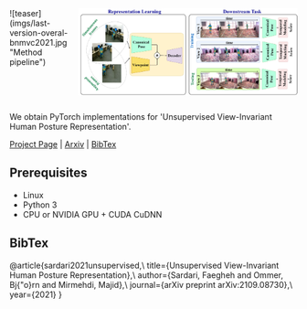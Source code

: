 <img src='imgs/last-version-overal-bnmvc2021.jpg' align="right" width=384>
![teaser](imgs/last-version-overal-bnmvc2021.jpg "Method pipeline")

<br><br><br>

We obtain PyTorch implementations for 'Unsupervised View-Invariant Human Posture Representation'.

[Project Page]() |  [Arxiv](https://arxiv.org/pdf/2109.08730.pdf) |  [BibTex](https://arxiv.org/pdf/2109.08730.pdf) 

## Prerequisites
- Linux 
- Python 3
- CPU or NVIDIA GPU + CUDA CuDNN


## BibTex
@article{sardari2021unsupervised,\\
  title={Unsupervised View-Invariant Human Posture Representation},\\
  author={Sardari, Faegheh and Ommer, Bj{\"o}rn and Mirmehdi, Majid},\\
  journal={arXiv preprint arXiv:2109.08730},\\
  year={2021}
}
